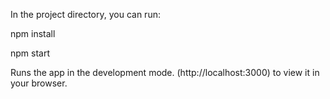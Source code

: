 
In the project directory, you can run:

npm install 

npm start

Runs the app in the development mode.
(http://localhost:3000) to view it in your browser.
